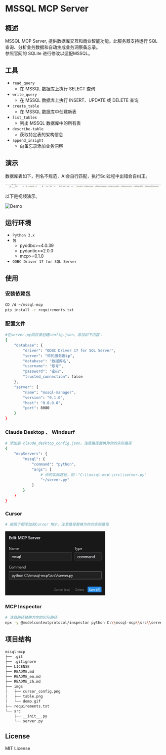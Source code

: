 # MSSQL MCP Server

## 概述

MSSQL MCP Server, 提供数据库交互和商业智能功能。此服务器支持运行 SQL 查询、分析业务数据和自动生成业务洞察备忘录。  
参照官网的 SQLite 进行修改以适配MSSQL。

## 工具

- `read_query`
   - 在 MSSQL 数据库上执行 SELECT 查询
- `write_query`
   - 在 MSSQL 数据库上执行 INSERT、UPDATE 或 DELETE 查询
- `create_table`
   - 在 MSSQL 数据库中创建新表
- `list_tables`
   - 列出 MSSQL 数据库中的所有表
- `describe-table`
   - 获取特定表的架构信息
- `append_insight`
   - 向备忘录添加业务洞察

## 演示
数据库表如下，列名不规范，AI会自行匹配，执行Sql过程中出错会自纠正。

![Table](imgs/table.png)

以下是视频演示。

![Demo](imgs/demo.gif)

## 运行环境

- `Python 3.x`
- `包`
   - pyodbc>=4.0.39
   - pydantic>=2.0.0
   - mcp>=0.1.0 
- `ODBC Driver 17 for SQL Server`

## 使用

### 安装依赖包

```bash
CD /d ~/mssql-mcp  
pip install -r requirements.txt  
```

### 配置文件

```bash
#在server.py同目录创建config.json，添加如下内容：  
{
    "database": {
        "driver": "ODBC Driver 17 for SQL Server",
        "server": "你的服务器ip",
        "database": "数据库名",
        "username": "账号",
        "password": "密码",
        "trusted_connection": false
    },
    "server": {
        "name": "mssql-manager",
        "version": "0.1.0",
        "host": "0.0.0.0",
        "port": 8080
    }
}
```

### Claude Desktop 、 Windsurf

```bash
# 添加到 claude_desktop_config.json。注意路径替换为你的实际路径  
{
    "mcpServers": {
        "mssql": {
            "command": "python",
            "args": [
                # 你的实际路径，如："C:\\mssql-mcp\\src\\server.py"
                "~/server.py"
            ]
        }
    }
}
```

### Cursor

```bash
# 按照下图添加到Cursor MCP。注意路径替换为你的实际路径  
```
![Cursor配置](imgs/cursor_config.png)

### MCP Inspector

```bash
# 注意路径替换为你的实际路径  
npx -y @modelcontextprotocol/inspector python C:\\mssql-mcp\\src\\server.py
```
## 项目结构

```
mssql-mcp
├── .git
├── .gitignore
├── LICENSE
├── README.md
├── README_en.md
├── README_zh.md
├── imgs
│   ├── cursor_config.png
│   ├── table.png
│   └── demo.gif
├── requirements.txt
└── src
    ├── __init__.py
    └── server.py
```

## License

MIT License
